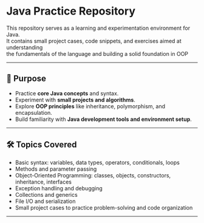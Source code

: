 # Java Practice Repository

This repository serves as a learning and experimentation environment for Java.  
It contains small project cases, code snippets, and exercises aimed at understanding  
the fundamentals of the language and building a solid foundation in OOP

---

## 🎯 Purpose

- Practice **core Java concepts** and syntax.
- Experiment with **small projects and algorithms**.
- Explore **OOP principles** like inheritance, polymorphism, and encapsulation.
- Build familiarity with **Java development tools and environment setup**.

---

## 🛠 Topics Covered

- Basic syntax: variables, data types, operators, conditionals, loops  
- Methods and parameter passing  
- Object-Oriented Programming: classes, objects, constructors, inheritance, interfaces  
- Exception handling and debugging  
- Collections and generics  
- File I/O and serialization  
- Small project cases to practice problem-solving and code organization  

---
